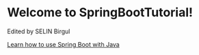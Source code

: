Welcome to SpringBootTutorial!
==============================

Edited by SELIN Birgul

[Learn how to use Spring Boot with Java](https://github.com/YogoGit/SpringBootTutorial/blob/main/SpringBoot.md)
